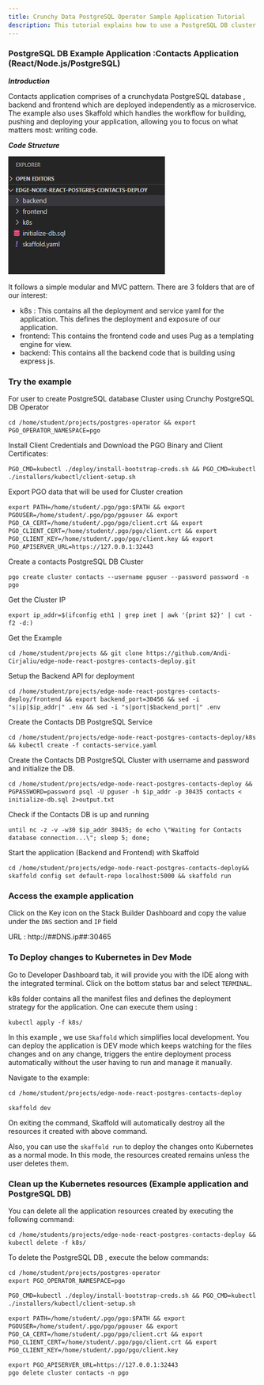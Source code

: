 ```yaml
---
title: Crunchy Data PostgreSQL Operator Sample Application Tutorial
description: This tutorial explains how to use a PostgreSQL DB cluster created by the operator in an application.
---
```


### PostgreSQL DB Example Application :Contacts Application (React/Node.js/PostgreSQL)

***Introduction***

Contacts application comprises of a crunchydata PostgreSQL database , backend and frontend which are deployed independently as a microservice.
The example also uses Skaffold which handles the workflow for building, pushing and deploying your application, allowing you to focus on what matters most: writing code.

***Code Structure***

![codestructure](_images/contacts-app-structure.PNG)

It follows a simple modular and MVC pattern. There are 3 folders that are of our interest:
- k8s :  This contains all the deployment and service yaml for the application. This defines the deployment and exposure of our application.
- frontend: This contains the frontend code and uses Pug as a templating engine for view.
- backend: This contains all the backend code that is building using express js.

### Try the example
For user to create PostgreSQL database Cluster using Crunchy PostgreSQL DB Operator

```execute
cd /home/student/projects/postgres-operator && export PGO_OPERATOR_NAMESPACE=pgo 
```
Install Client Credentials and Download the PGO Binary and Client Certificates:

```execute
PGO_CMD=kubectl ./deploy/install-bootstrap-creds.sh && PGO_CMD=kubectl ./installers/kubectl/client-setup.sh
```
Export PGO data that will be used for Cluster creation

```execute
export PATH=/home/student/.pgo/pgo:$PATH && export PGOUSER=/home/student/.pgo/pgo/pgouser && export PGO_CA_CERT=/home/student/.pgo/pgo/client.crt && export PGO_CLIENT_CERT=/home/student/.pgo/pgo/client.crt && export PGO_CLIENT_KEY=/home/student/.pgo/pgo/client.key && export PGO_APISERVER_URL=https://127.0.0.1:32443
```
Create a contacts PostgreSQL DB Cluster 

```execute
pgo create cluster contacts --username pguser --password password -n pgo
```
Get the Cluster IP
```execute
export ip_addr=$(ifconfig eth1 | grep inet | awk '{print $2}' | cut -f2 -d:)
```
Get the Example 
```execute
cd /home/student/projects && git clone https://github.com/Andi-Cirjaliu/edge-node-react-postgres-contacts-deploy.git
```
Setup the Backend API for deployment
```execute
cd /home/student/projects/edge-node-react-postgres-contacts-deploy/frontend && export backend_port=30456 && sed -i "s|ip|$ip_addr|" .env && sed -i "s|port|$backend_port|" .env
```
Create the Contacts DB PostgreSQL Service
```execute
cd /home/student/projects/edge-node-react-postgres-contacts-deploy/k8s && kubectl create -f contacts-service.yaml
```
Create the Contacts DB PostgreSQL Cluster with username and password and initialize the DB.
```execute
cd /home/student/projects/edge-node-react-postgres-contacts-deploy && PGPASSWORD=password psql -U pguser -h $ip_addr -p 30435 contacts < initialize-db.sql 2>output.txt
```
Check if the Contacts DB is up and running
```execute
until nc -z -v -w30 $ip_addr 30435; do echo \"Waiting for Contacts database connection...\"; sleep 5; done;
```
Start the application (Backend and Frontend) with Skaffold
```execute
cd /home/student/projects/edge-node-react-postgres-contacts-deploy&& skaffold config set default-repo localhost:5000 && skaffold run
```

### Access the example application

Click on the Key icon on the Stack Builder Dashboard and copy the value under the `DNS` section and `IP` field

URL :  http://##DNS.ip##:30465

### To Deploy changes to Kubernetes in Dev Mode

Go to Developer Dashboard tab, it will provide you with the IDE along with the integrated terminal.  Click on the bottom status bar and select `TERMINAL`. 

k8s folder contains all the manifest files and defines the deployment strategy for the application.
One can execute them using :

```execute
kubectl apply -f k8s/
```

In this example , we use `Skaffold` which simplifies local development. You can deploy the application is DEV mode which keeps watching for the files changes and on any change, triggers the entire deployment process automatically without the user having to run and manage it manually.

Navigate to the example:

```execute
cd /home/student/projects/edge-node-react-postgres-contacts-deploy
```

```execute
skaffold dev
```

On exiting the command, Skaffold will automatically destroy all the resources it created with above command.


Also, you can use the `skaffold run` to deploy the changes onto Kubernetes as a normal mode. In this mode, the resources created remains unless the user deletes them.

### Clean up the Kubernetes resources (Example application and PostgreSQL DB)

You can delete all the application resources created by executing the following command:

```execute
cd /home/students/projects/edge-node-react-postgres-contacts-deploy && kubectl delete -f k8s/
```

To delete the PostgreSQL DB , execute the below commands:

```execute
cd /home/student/projects/postgres-operator
export PGO_OPERATOR_NAMESPACE=pgo
```
```execute
PGO_CMD=kubectl ./deploy/install-bootstrap-creds.sh && PGO_CMD=kubectl ./installers/kubectl/client-setup.sh
```
```execute
export PATH=/home/student/.pgo/pgo:$PATH && export PGOUSER=/home/student/.pgo/pgo/pgouser && export PGO_CA_CERT=/home/student/.pgo/pgo/client.crt && export PGO_CLIENT_CERT=/home/student/.pgo/pgo/client.crt && export PGO_CLIENT_KEY=/home/student/.pgo/pgo/client.key
```
```execute
export PGO_APISERVER_URL=https://127.0.0.1:32443
pgo delete cluster contacts -n pgo
```
